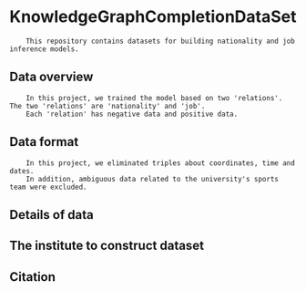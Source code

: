 # KnowledgeGraphCompletionDataSet
```
    This repository contains datasets for building nationality and job inference models.
```
## Data overview
```description01
    In this project, we trained the model based on two 'relations'. The two 'relations' are 'nationality' and 'job'. 
    Each 'relation' has negative data and positive data.
```

## Data format
```description02
    In this project, we eliminated triples about coordinates, time and dates.  
    In addition, ambiguous data related to the university's sports team were excluded.
```
## Details of data

## The institute to construct dataset

## Citation

